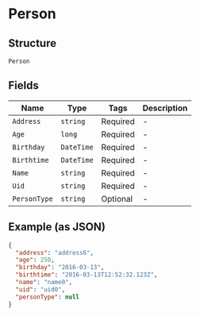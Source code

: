 
# Person

## Structure

`Person`

## Fields

| Name | Type | Tags | Description |
|  --- | --- | --- | --- |
| `Address` | `string` | Required | - |
| `Age` | `long` | Required | - |
| `Birthday` | `DateTime` | Required | - |
| `Birthtime` | `DateTime` | Required | - |
| `Name` | `string` | Required | - |
| `Uid` | `string` | Required | - |
| `PersonType` | `string` | Optional | - |

## Example (as JSON)

```json
{
  "address": "address6",
  "age": 250,
  "birthday": "2016-03-13",
  "birthtime": "2016-03-13T12:52:32.123Z",
  "name": "name0",
  "uid": "uid0",
  "personType": null
}
```

